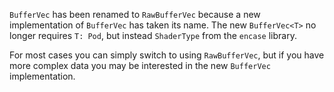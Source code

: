 `BufferVec` has been renamed to `RawBufferVec` because a new implementation of `BufferVec` has taken its name. The new `BufferVec<T>` no longer requires `T: Pod`, but instead `ShaderType` from the `encase` library.

For most cases you can simply switch to using `RawBufferVec`, but if you have more complex data you may be interested in the new `BufferVec` implementation.
